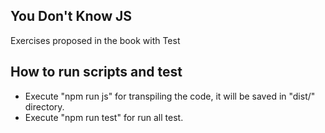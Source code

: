 ## You Don't Know JS

Exercises proposed in the book with Test

## How to run scripts and test

- Execute "npm run js" for transpiling the code, it will be saved in "dist/" directory.
- Execute "npm run test" for run all test.